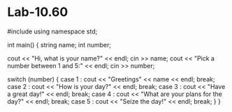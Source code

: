 # Lab-10.60
#include <iostream>
using namespace std;

int main() {
string name;
int number;

cout << "Hi, what is your name?" << endl;
cin >> name;
cout << "Pick a number between 1 and 5:" << endl;
cin >> number;

switch (number) 
{
case 1 : cout << "Greetings" << name << endl;
      break;
case 2 : cout << "How is your day?" << endl;
      break;
case 3 : cout << "Have a great day!" << endl;
      break;
case 4 : cout << "What are your plans for the day?" << endl;
      break;
case 5 : cout << "Seize the day!" << endl;
      break;
}
}
